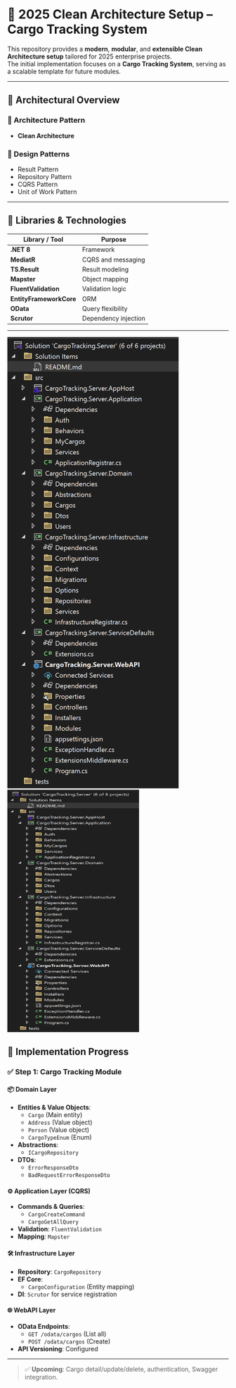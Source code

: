 # 🧱 2025 Clean Architecture Setup – Cargo Tracking System

This repository provides a **modern**, **modular**, and **extensible Clean Architecture setup** tailored for 2025 enterprise projects.  
The initial implementation focuses on a **Cargo Tracking System**, serving as a scalable template for future modules.

---

## 🧱 Architectural Overview

### 🧭 Architecture Pattern
- **Clean Architecture**

### 🎯 Design Patterns
- Result Pattern  
- Repository Pattern  
- CQRS Pattern  
- Unit of Work Pattern  

---

## 🧰 Libraries & Technologies

| Library / Tool | Purpose |
|----------------|---------|
| **.NET 8** | Framework |
| **MediatR** | CQRS and messaging |
| **TS.Result** | Result modeling |
| **Mapster** | Object mapping |
| **FluentValidation** | Validation logic |
| **EntityFrameworkCore** | ORM |
| **OData** | Query flexibility |
| **Scrutor** | Dependency injection |

---
![image_alt](https://github.com/dogukanzorer/CargoTrackingDevOps/blob/4938abbb4028e7de9b2154eb80449e7ce7492c23/num1.png)
<img src="https://github.com/dogukanzorer/CargoTrackingDevOps/raw/4938abbb4028e7de9b2154eb80449e7ce7492c23/num1.png" alt="Cargo Tracking Giriş" width="300" height="550">
## 🔧 Implementation Progress

### ✅ Step 1: Cargo Tracking Module

#### 📦 Domain Layer
- **Entities & Value Objects**:
  - `Cargo` (Main entity)
  - `Address` (Value object)
  - `Person` (Value object)
  - `CargoTypeEnum` (Enum)
- **Abstractions**:
  - `ICargoRepository`
- **DTOs**:
  - `ErrorResponseDto`
  - `BadRequestErrorResponseDto`

#### ⚙️ Application Layer (CQRS)
- **Commands & Queries**:
  - `CargoCreateCommand`
  - `CargoGetAllQuery`
- **Validation**: `FluentValidation`
- **Mapping**: `Mapster`

#### 🛠️ Infrastructure Layer
- **Repository**: `CargoRepository`
- **EF Core**:
  - `CargoConfiguration` (Entity mapping)
- **DI**: `Scrutor` for service registration

#### 🌐 WebAPI Layer
- **OData Endpoints**:
  - `GET /odata/cargos` (List all)
  - `POST /odata/cargos` (Create)
- **API Versioning**: Configured

---

> ✅ **Upcoming**: Cargo detail/update/delete, authentication, Swagger integration.
